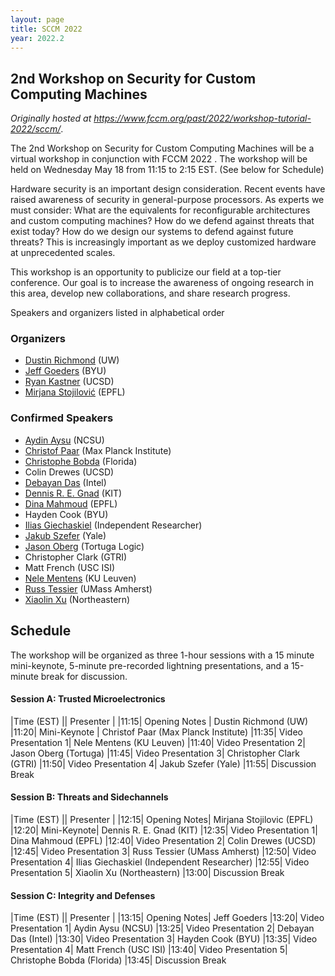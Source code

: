 ```yaml
---
layout: page
title: SCCM 2022
year: 2022.2
---
```


## 2nd Workshop on Security for Custom Computing Machines

*Originally hosted at <https://www.fccm.org/past/2022/workshop-tutorial-2022/sccm/>*.

The 2nd Workshop on Security for Custom Computing Machines will be a virtual workshop in conjunction with FCCM 2022 . The workshop will be held on Wednesday May 18 from 11:15 to 2:15 EST. (See below for Schedule)

Hardware security is an important design consideration. Recent events have raised awareness of security in general-purpose processors. As experts we must consider: What are the equivalents for reconfigurable architectures and custom computing machines? How do we defend against threats that exist today? How do we design our systems to defend against future threats? This is increasingly important as we deploy customized hardware at unprecedented scales.

This workshop is an opportunity to publicize our field at a top-tier conference. Our goal is to increase the awareness of ongoing research in this area, develop new collaborations, and share research progress.

Speakers and organizers listed in alphabetical order

### Organizers
* [Dustin Richmond](https://www.dustinrichmond.com/) (UW)
* [Jeff Goeders](https://ece.byu.edu/directory/jeff-goeders) (BYU)
* [Ryan Kastner](https://cse.ucsd.edu/people/faculty-profiles/ryan-kastner) (UCSD)
* [Mirjana Stojilović](https://mirjanastojilovic.github.io/) (EPFL)

### Confirmed Speakers
* [Aydin Aysu](https://ece.ncsu.edu/people/aaysu/) (NCSU)
* [Christof Paar](https://www.mpi-sp.org/person/105978/2787) (Max Planck Institute)
* [Christophe Bobda](https://bobda.ece.ufl.edu/) (Florida)
* Colin Drewes (UCSD) 
* [Debayan Das](https://www.intel.com/content/www/us/en/research/researchers/debayan-das.html) (Intel)
* [Dennis R. E. Gnad](https://cdnc.itec.kit.edu/21_446.php) (KIT)
* [Dina Mahmoud](https://dgm96.github.io/) (EPFL)
* Hayden Cook (BYU) 
* [Ilias Giechaskiel](https://ilias.giechaskiel.com/about.html) (Independent Researcher)
* [Jakub Szefer](https://caslab.csl.yale.edu/~jakub/) (Yale)
* [Jason Oberg](https://tortugalogic.com/) (Tortuga Logic)
* Christopher Clark (GTRI)
* Matt French (USC ISI)
* [Nele Mentens](https://nelementens.eu/) (KU Leuven) 
* [Russ Tessier](https://ece.umass.edu/faculty/russell-tessier) (UMass Amherst) 
* [Xiaolin Xu](https://www.xiaolinxu.com/)  (Northeastern) 

## Schedule
The workshop will be organized as three 1-hour sessions with a 15 minute mini-keynote, 5-minute pre-recorded lightning presentations, and a 15-minute break for discussion.

#### Session A: Trusted Microelectronics

|Time (EST)	 ||	Presenter |
|11:15|	Opening Notes |	Dustin Richmond (UW)
|11:20|	Mini-Keynote |	Christof Paar (Max Planck Institute)
|11:35|	Video Presentation 1|	Nele Mentens (KU Leuven)
|11:40|	Video Presentation 2|	Jason Oberg (Tortuga)
|11:45|	Video Presentation 3|	Christopher Clark (GTRI)
|11:50|	Video Presentation 4|	Jakub Szefer (Yale)
|11:55|	Discussion Break	

#### Session B: Threats and Sidechannels

|Time (EST)	 ||	Presenter |
|12:15|	Opening Notes| Mirjana Stojilovic (EPFL)
|12:20|	Mini-Keynote|	Dennis R. E. Gnad (KIT)
|12:35|	Video Presentation 1|	Dina Mahmoud (EPFL)
|12:40|	Video Presentation 2|	Colin Drewes (UCSD) 
|12:45|	Video Presentation 3|	Russ Tessier (UMass Amherst) 
|12:50|	Video Presentation 4|	Ilias Giechaskiel (Independent Researcher)
|12:55|	Video Presentation 5|	Xiaolin Xu (Northeastern) 
|13:00|	Discussion Break	

#### Session C: Integrity and Defenses

|Time (EST)	 ||	Presenter |
|13:15|	Opening Notes|	Jeff Goeders
|13:20|	Video Presentation 1|	Aydin Aysu (NCSU)
|13:25|	Video Presentation 2|	Debayan Das (Intel)
|13:30|	Video Presentation 3|	Hayden Cook (BYU)
|13:35|	Video Presentation 4|	Matt French (USC ISI)
|13:40|	Video Presentation 5|	Christophe Bobda (Florida)
|13:45|	Discussion Break